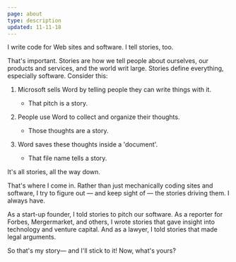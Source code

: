```yaml
---
page: about
type: description
updated: 11-11-18
---
```


I write code for Web sites and software. I tell stories, too. 
 
That's important. Stories are how we tell people about ourselves, our products and services, and the world writ large. Stories define everything, especially software. Consider this:

1. Microsoft sells Word by telling people they can write things with it.
    * That pitch is a story.

2. People use Word to collect and organize their thoughts. 
    * Those thoughts are a story.

3. Word saves these thoughts inside a 'document'. 
    * That file name tells a story.

It's all stories, all the way down. 

That's where I come in. Rather than just mechanically coding sites and software, I try to figure out — and keep sight of — the stories driving them. I always have.

As a start-up founder, I told stories to pitch our software. As a reporter for Forbes, Mergermarket, and others, I wrote stories that gave insight into technology and venture capital. And as a lawyer, I told stories that made legal arguments. 

So that's my story— and I'll stick to it! Now, what's yours?
